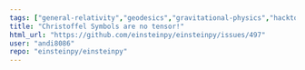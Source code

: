 ```yaml
---
tags: ["general-relativity","geodesics","gravitational-physics","hacktoberfest","orbital-simulation","perihelion","space-physics","symbolic"]
title: "Christoffel Symbols are no tensor!"
html_url: "https://github.com/einsteinpy/einsteinpy/issues/497"
user: "andi8086"
repo: "einsteinpy/einsteinpy"
---
```


